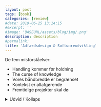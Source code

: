 ```yaml
---
layout: post
tags: [book]
categories: [review]
#date: 2019-06-25 13:14:15
#excerpt: ''
#image: 'BASEURL/assets/blog/img/.png'
description: description
#permalink:
title: 'Adfærdsdesign & Softwareudvikling'
---
```


De fem misforståelser:

- Handling kommer før holdning
- The curse of knowledge
- Vores båndbredde er begrænset
- Kontekst er altafgørende
- Fremtidige projekter skal dø

<details markdown='1'><summary>Udvid / Kollaps</summary>

Detaljer detaljer
</details>

